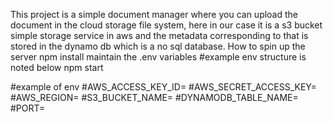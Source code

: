 This project is a simple document manager where you can upload the document in the cloud storage file system, here in our case it is a s3 bucket simple storage service in aws and the metadata corresponding to that is stored in the dynamo db which is a no sql database.
How to spin up the server 
npm install 
maintain the .env variables #example env structure is noted below
npm start


#example of env
#AWS_ACCESS_KEY_ID=
#AWS_SECRET_ACCESS_KEY=
#AWS_REGION=
#S3_BUCKET_NAME=
#DYNAMODB_TABLE_NAME=
#PORT=
